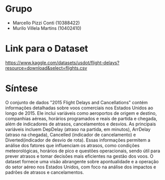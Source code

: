 # Grupo
- Marcello Pizzi Conti (10388422)
- Murilo Villela Martins (10402410)

# Link para o Dataset
https://www.kaggle.com/datasets/usdot/flight-delays?resource=download&select=flights.csv

# Síntese
O conjunto de dados "2015 Flight Delays and Cancellations" contém informações detalhadas sobre voos comerciais nos Estados Unidos ao longo de 2015. Ele inclui variáveis como aeroportos de origem e destino, companhias aéreas, horários programados e reais de partida e chegada, além de indicadores de atrasos, cancelamentos
e desvios. As principais variáveis incluem DepDelay (atraso na partida, em minutos), ArrDelay (atraso na chegada), Cancelled (indicador de cancelamento) e Diverted(indicador de desvio de rota). Essas informações permitem a análise dos fatores que influenciam os atrasos, como condições meteorológicas, horários de pico e questões operacionais, sendo útil para prever atrasos e tomar decisões mais eficientes na gestão dos voos. O dataset fornece uma visão abrangente sobre apontualidade e a operação do setor aéreo nos Estados Unidos, com foco na análise dos impactos e padrões de atrasos e cancelamentos.

